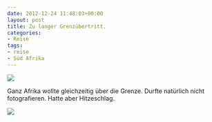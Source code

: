 ```yaml
---
date: 2012-12-24 11:48:03+00:00
layout: post
title: Zu langer Grenzübertritt.
categories:
- Reise
tags:
- reise
- Süd Afrika
---
```


[![](http://clemi.ag3r.at/wp-content/uploads/2012/12/wpid-Photo-23.12.2012-1007.jpg)](http://clemi.ag3r.at/wp-content/uploads/2012/12/wpid-Photo-23.12.2012-1007.jpg)





Ganz Afrika wollte gleichzeitig über die Grenze. Durfte natürlich nicht fotografieren. Hatte aber Hitzeschlag.



[![](http://clemi.ag3r.at/wp-content/uploads/2012/12/wpid-Photo-24.12.2012-0741.jpg)](http://clemi.ag3r.at/wp-content/uploads/2012/12/wpid-Photo-24.12.2012-0741.jpg)





